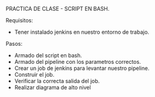 
PRACTICA DE CLASE - SCRIPT EN BASH.

Requisitos:
- Tener instalado jenkins en nuestro entorno de trabajo.

Pasos:
- Armado del script en bash. 
- Armado del pipeline con los parametros correctos.
- Crear un job de jenkins para levantar nuestro pipeline.
- Construir el job.
- Verificar la correcta salida del job.
- Realizar diagrama de alto nivel
